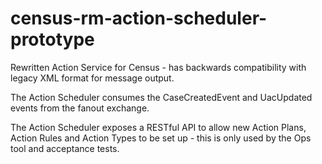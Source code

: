 # census-rm-action-scheduler-prototype
Rewritten Action Service for Census - has backwards compatibility with legacy XML format for message output.

The Action Scheduler consumes the CaseCreatedEvent and UacUpdated events from the fanout exchange.

The Action Scheduler exposes a RESTful API to allow new Action Plans, Action Rules and Action Types to be set up - this is only used by the Ops tool and acceptance tests.
